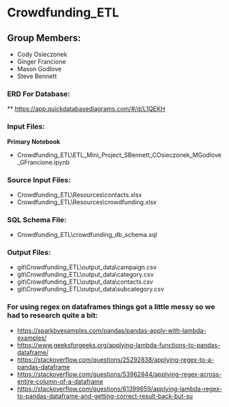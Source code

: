 # Crowdfunding_ETL
## Group Members:
* Cody Osieczonek
* Ginger Francione
* Mason Godlove
* Steve Bennett

### **ERD For Database:**
** https://app.quickdatabasediagrams.com/#/d/L1QEKH

### **Input Files:**  
**Primary Notebook**
* Crowdfunding_ETL\ETL_Mini_Project_SBennett_COsieczonek_MGodlove_GFrancione.ipynb

### **Source Input Files:**
* Crowdfunding_ETL\Resources\contacts.xlsx
* Crowdfunding_ETL\Resources\crowdfunding.xlsx

### **SQL Schema File:**
* Crowdfunding_ETL\crowdfunding_db_schema.sql

### **Output Files:**
* git\Crowdfunding_ETL\output_data\campaign.csv  
* git\Crowdfunding_ETL\output_data\category.csv  
* git\Crowdfunding_ETL\output_data\contacts.csv   
* git\Crowdfunding_ETL\output_data\subcategory.csv  

### **For using regex on dataframes things got a little messy so we had to research quite a bit:**
* https://sparkbyexamples.com/pandas/pandas-apply-with-lambda-examples/
* https://www.geeksforgeeks.org/applying-lambda-functions-to-pandas-dataframe/
* https://stackoverflow.com/questions/25292838/applying-regex-to-a-pandas-dataframe
* https://stackoverflow.com/questions/53962844/applying-regex-across-entire-column-of-a-dataframe
* https://stackoverflow.com/questions/61399659/applying-lambda-regex-to-pandas-dataframe-and-getting-correct-result-back-but-su